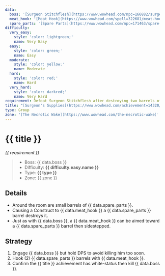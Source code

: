 ```yaml
---
data:
  boss: '[Surgeon Stitchflesh](https://www.wowhead.com/npc=166882/surgeon-stitchflesh)'
  meat_hook: '[Meat Hook](https://www.wowhead.com/spell=322681/meat-hook)'
  spare_parts: '[Spare Parts](https://www.wowhead.com/npc=171463/spare-parts)'
difficulty:
  very_easy:
    style: 'color: lightgreen;'
    name: Very Easy
  easy:
    style: 'color: green;'
    name: Easy
  moderate:
    style: 'color: yellow;'
    name: Moderate
  hard:
    style: 'color: red;'
    name: Hard
  very_hard:
    style: 'color: darkred;'
    name: Very Hard
requirement: Defeat Surgeon Stitchflesh after destroying two barrels of spare parts in the Necrotic Wake on Mythic difficulty.
title: "[Surgeon's Supplies](https://www.wowhead.com/achievement=14320/surgeons-supplies)"
type: Group
zone: '[The Necrotic Wake](https://www.wowhead.com/the-necrotic-wake)'
---
```


# {{ title }}

_{{ requirement }}_

> - Boss: {{ data.boss }}
> - Difficulty: **<span style="{{ difficulty.easy.style }}">{{ difficulty.easy.name }}</span>**
> - Type: **{{ type }}**
> - Zone: {{ zone }}

## Details

- Around the room are small barrels of {{ data.spare_parts }}.
- Causing a Construct to {{ data.meat_hook }} a {{ data.spare_parts }} barrel destroys it.
- Just as with {{ data.boss }}, a {{ data.meat_hook }} can be aimed toward a {{ data.spare_parts }} barrel then sidestepped.

## Strategy

1. Engage {{ data.boss }} but hold DPS to avoid killing him too soon.
2. Hook (2) {{ data.spare_parts }} barrels with {{ data.meat_hook }}.
3. Confirm the {{ title }} achievement has white-status then kill {{ data.boss }}.
